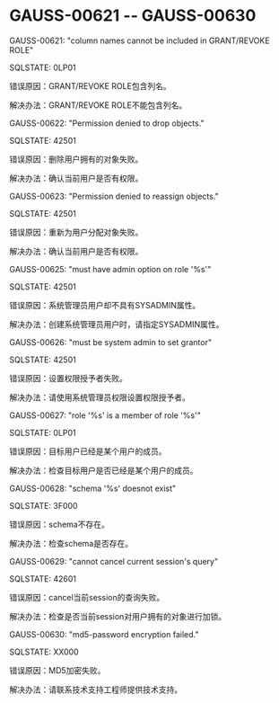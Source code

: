 # GAUSS-00621 -- GAUSS-00630<a name="ZH-CN_TOPIC_0302073283"></a>

GAUSS-00621: "column names cannot be included in GRANT/REVOKE ROLE"

SQLSTATE: 0LP01

错误原因：GRANT/REVOKE ROLE包含列名。

解决办法：GRANT/REVOKE ROLE不能包含列名。

GAUSS-00622: "Permission denied to drop objects."

SQLSTATE: 42501

错误原因：删除用户拥有的对象失败。

解决办法：确认当前用户是否有权限。

GAUSS-00623: "Permission denied to reassign objects."

SQLSTATE: 42501

错误原因：重新为用户分配对象失败。

解决办法：确认当前用户是否有权限。

GAUSS-00625: "must have admin option on role '%s'"

SQLSTATE: 42501

错误原因：系统管理员用户却不具有SYSADMIN属性。

解决办法：创建系统管理员用户时，请指定SYSADMIN属性。

GAUSS-00626: "must be system admin to set grantor"

SQLSTATE: 42501

错误原因：设置权限授予者失败。

解决办法：请使用系统管理员权限设置权限授予者。

GAUSS-00627: "role '%s' is a member of role '%s'"

SQLSTATE: 0LP01

错误原因：目标用户已经是某个用户的成员。

解决办法：检查目标用户是否已经是某个用户的成员。

GAUSS-00628: "schema '%s' doesnot exist"

SQLSTATE: 3F000

错误原因：schema不存在。

解决办法：检查schema是否存在。

GAUSS-00629: "cannot cancel current session's query"

SQLSTATE: 42601

错误原因：cancel当前session的查询失败。

解决办法：检查是否当前session对用户拥有的对象进行加锁。

GAUSS-00630: "md5-password encryption failed."

SQLSTATE: XX000

错误原因：MD5加密失败。

解决办法：请联系技术支持工程师提供技术支持。
